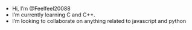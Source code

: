 - Hi, I’m @Feelfeel20088
- I’m currently learning C and C++.
- I’m looking to collaborate on anything related to javascript and python


<!---
Feelfeel20088/Feelfeel20088 is a ✨ special ✨ repository because its `README.md` (this file) appears on your GitHub profile.
You can click the Preview link to take a look at your changes.
--->
